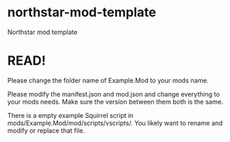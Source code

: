 # northstar-mod-template
Northstar mod template

# READ!

Please change the folder name of Example.Mod to your mods name.

Please modify the manifest.json and mod.json and change everything to your mods needs.
Make sure the version between them both is the same.

There is a empty example Squirrel script in mods/Example.Mod/mod/scripts/vscripts/. You likely want to rename and modify or replace that file.
